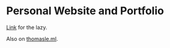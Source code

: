 # Personal Website and Portfolio

[Link](https://thomastale.github.io) for the lazy.

Also on [thomasle.ml](https://thomasle.ml).
